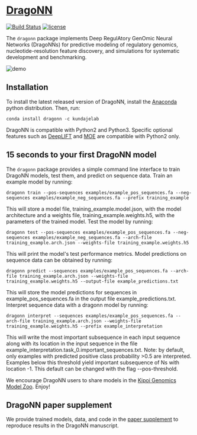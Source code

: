 # [DragoNN](http://kundajelab.github.io/dragonn/)
[![Build Status](https://travis-ci.org/kundajelab/dragonn.svg?branch=master)](https://travis-ci.org/kundajelab/dragonn)
[![license](https://img.shields.io/github/license/mashape/apistatus.svg?maxAge=2592000)](https://github.com/kundajelab/dragonn/blob/master/LICENSE)

The `dragonn` package implements Deep RegulAtory GenOmic Neural Networks (DragoNNs) for predictive modeling of regulatory genomics, nucleotide-resolution feature discovery, and simulations for systematic development and benchmarking.

![demo](http://i.imgur.com/1fAgrt2.gif)

## Installation
To install the latest released version of DragoNN, install the [Anaconda](https://www.continuum.io/downloads) python distribution. Then, run:
```
conda install dragonn -c kundajelab
```
DragoNN is compatible with Python2 and Python3. Specific optional features such as [DeepLIFT](https://github.com/kundajelab/deeplift) and [MOE](https://github.com/Yelp/MOE) are compatible with Python2 only.


## 15 seconds to your first DragoNN model
The `dragonn` package provides a simple command line interface to train DragoNN models, test them, and predict on sequence data. Train an example model by running:

```
dragonn train --pos-sequences examples/example_pos_sequences.fa --neg-sequences examples/example_neg_sequences.fa --prefix training_example
```

This will store a model file, training_example.model.json, with the model architecture and a weights file, training_example.weights.h5, with the parameters of the trained model. Test the model by running:

```
dragonn test --pos-sequences examples/example_pos_sequences.fa --neg-sequences examples/example_neg_sequences.fa --arch-file training_example.arch.json --weights-file training_example.weights.h5
```

This will print the model's test performance metrics. Model predictions on sequence data can be obtained by running:

```
dragonn predict --sequences examples/example_pos_sequences.fa --arch-file training_example.arch.json --weights-file training_example.weights.h5 --output-file example_predictions.txt
```

This will store the model predictions for sequences in example_pos_sequences.fa in the output file example_predictions.txt. Interpret sequence data with a dragonn model by running:

```
dragonn interpret --sequences examples/example_pos_sequences.fa --arch-file training_example.arch.json --weights-file training_example.weights.h5 --prefix example_interpretation
```

This will write the most important subsequence in each input sequence along with its location in the input sequence in the file example_interpretation.task_0.important_sequences.txt.
Note: by default, only examples with predicted positive class probability >0.5 are interpreted. Examples below this threshold yield important subsequence of Ns with location -1. This default can be changed with the flag --pos-threshold.

We encourage DragoNN users to share models in the [Kipoi Genomics Model Zoo](http://kipoi.org/). Enjoy!

## DragoNN paper supplement

We provide trained models, data, and code in the [paper supplement](paper_supplement) to reproduce results in the DragoNN manuscript.